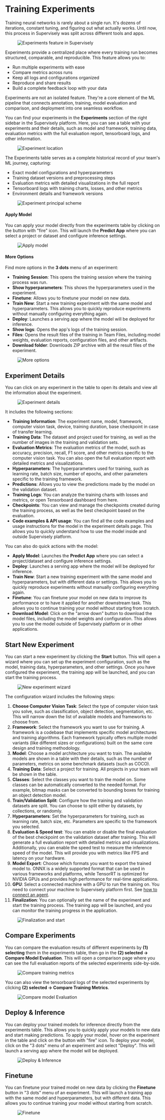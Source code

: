 # Training Experiments

Training neural networks is rarely about a single run. It's dozens of iterations, constant tuning, and figuring out what actually works. Until now, this process in Supervisely was split across different tools and apps.

<figure><img src="../../.gitbook/assets/neural-networks/training/experiments-overview.jpg" alt="Experiments feature in Supervisely"><figcaption></figcaption></figure>

Experiments provide a centralized place where every training run becomes structured, comparable, and reproducible. This feature allows you to:

- Run multiple experiments with ease
- Compare metrics across runs  
- Keep all logs and configurations organized
- Reproduce and share results
- Build a complete feedback loop with your data

Experiments are not an isolated feature. They're a core element of the ML pipeline that connects annotation, training, model evaluation and comparison, and deployment into one seamless workflow.

You can find your experiments in the **Experiments** section of the right sidebar in the Supervisely platform. Here, you can see a table with your experiments and their details, such as model and framework, training data, evaluation metrics with the full evaluation report, tensorboard logs, and other information.

<figure><img src="../../.gitbook/assets/neural-networks/training/experiments-location.jpg" alt="Experiment location"><figcaption></figcaption></figure>

The Experiments table serves as a complete historical record of your team's ML journey, capturing:

- Exact model configurations and hyperparameters
- Training dataset versions and preprocessing steps
- Evaluation metrics with detailed visualizations in the full report
- Tensorboard logs with training charts, losses, and other metrics
- Environment details and framework versions

<figure><img src="../../.gitbook/assets/neural-networks/training/experiments-scheme.jpg" alt="Experiment principal scheme"><figcaption></figcaption></figure>

<!-- *You can also filter and sort the experiments by various criteria. You can also compare the evaluation results of different models and visually understand their behavior in different scenarios. You can deploy your final models directly from the experiments table, which allows you to quickly apply the models to your data. Finally, you can start a new experiment by clicking the **New Experiment** button in the top right corner of the page. This will open a form where you can set up the experiment configuration, and run the training process.* -->

#### Apply Model

You can apply your model directly from the experiments table by clicking on the button with "fire" icon. This will launch the **Predict App** where you can select a project or dataset and configure inference settings.

<figure><img src="../../.gitbook/assets/neural-networks/training/predict-apply-model.jpg" alt="Apply model"><figcaption></figcaption></figure>

#### More Options

Find more options in the **3 dots** menu of an experiment:

- **Training Session**: This opens the training session where the training process was run.
- **Show hyperparameters**: This shows the hyperparameters used in the experiment.
- **Finetune**: Allows you to finetune your model on new data.
- **Train New**: Start a new training experiment with the same model and hyperparameters. This allows you to quickly reproduce experiments without manually configuring everything again.
- **Deploy**: Launches a serving app where the model will be deployed for inference.
- **Show logs**: Opens the app's logs of the training session.
- **Files**: Opens the result files of the training in Team Files, including model weights, evaluation reports, configuration files, and other artifacts.
- **Download folder**: Downloads ZIP archive with all the result files of the experiment.

<figure><img src="../../.gitbook/assets/neural-networks/training/more-options.jpg" alt="More options"><figcaption></figcaption></figure>

<!-- ## Motivation

Data scientists usually run dozens of training experiments, tweaking hyperparameters, trying different models, and testing various datasets to achieve optimal results. However, without proper organization, this process quickly becomes chaotic - teams waste a lot of time in searching for the best-performing models, they manually write hundreds of code scripts to compare and organize results properly, struggle to reproduce training runs, and lose track of valuable insights gained during training, unless they have an organized view of their work.

Training neural networks is a complex process that involves many steps, such as data preparation, model selection, hyperparameter tuning, evaluation, etc. It is essential to keep track of all the configurations you use in experiments, as well as the results. Supervisely Experiments provides a strategic way in addressing this complexity, representing all your training runs in an organized table. It allows you to analyze experiments in detail, compare their evaluation results, deploy the best-performing models and apply them to your data in a few clicks.


This ensures that all your team's effort isn't lost, your experiments can be reproduced months later.

[Placeholder: Diagram showing experiment details and metadata capture] -->
<!-- 
### Features

- **Experiment Tracking**: Supervisely automatically tracks all your training experiments, including the model, framework, training data, hyperparameters, the full evaluation report, and tensorboard logs.
- **Experiment Management**: You can manage your experiments, such as filtering, sorting, and searching for specific experiments.
- **Model Comparison**: You can compare the evaluation benchmark results of different models to analyze their performance and visually understand their behavior in different scenarios.
- **View Tensorboard logs**: You can view the tensorboard logs of the training process.
- **Model Deployment & Inference**: You can deploy your final models directly from the experiments table. This allows you to quickly apply the models to your data.
- **Start New Experiment**: You can start a new experiment by clicking the **New Experiment** button in the top right corner of the page. This will open a form where you can set up the experiment configuration and run the training process.
- **Continue Training**: You can continue training your trained model with new data or hyperparameters. -->

## Experiment Details

You can click on any experiment in the table to open its details and view all the information about the experiment.

<figure><img src="../../.gitbook/assets/neural-networks/training/experiment-page.png" alt="Experiment details"><figcaption></figcaption></figure>

It includes the following sections:

- **Training Information**: The experiment name, model, framework, computer vision task, device, training duration, base checkpoint in case of transfer learning.
- **Training Data**: The dataset and project used for training, as well as the number of images in the training and validation sets.
- **Evaluation Metrics**: The evaluation metrics of the model, such as accuracy, precision, recall, F1 score, and other metrics specific to the computer vision task. You can also open the full evaluation report with detailed metrics and visualizations.
- **Hyperparameters**: The hyperparameters used for training, such as learning rate, batch size, number of epochs, and other parameters specific to the training framework.
- **Predictions**: Allows you to view the predictions made by the model on the validation dataset.
- **Training Logs**: You can analyze the training charts with losses and metrics, or open Tensorboard dashboard from here.
- **Checkpoints**: You can view and manage the checkpoints created during the training process, as well as the best checkpoint based on the evaluation.
- **Code examples & API usage**: You can find all the code examples and usage instructions for the model in the experiment details page. This allows you to quickly understand how to use the model inside and outside Supervisely platform.

You can also do quick actions with the model:

- **Apply Model**: Launches the **Predict App** where you can select a project/dataset and configure inference settings.
- **Deploy**: Launches a serving app where the model will be deployed for inference.
- **Train New**: Start a new training experiment with the same model and hyperparameters, but with different data or settings. This allows you to quickly reproduce experiments without manually configuring everything again.
- **Finetune**: You can finetune your model on new data to improve its performance or to have it applied for another downstream task. This allows you to continue training your model without starting from scratch.
- **Download Model**: Click on the "arrow down" button to download the model files, including the model weights and configuration. This allows you to use the model outside of Supervisely platform or in other applications.

## Start New Experiment

You can start a new experiment by clicking the **Start** button. This will open a wizard where you can set up the experiment configuration, such as the model, training data, hyperparameters, and other settings. Once you have configured the experiment, the training app will be launched, and you can start the training process.

<figure><img src="../../.gitbook/assets/neural-networks/training/new-experiment-wizard.jpg" alt="New experiment wizard"><figcaption></figcaption></figure>

The configuration wizard includes the following steps:

1. **Choose Computer Vision Task**: Select the type of computer vision task you solve, such as classification, object detection, segmentation, etc. This will narrow down the list of available models and frameworks to choose from.
2. **Framework**: Select the framework you want to use for training. A framework is a codebase that implements specific model architectures and training algorithms. Each framework typically offers multiple model variants (like different sizes or configurations) built on the same core design and training methodology.
3. **Model**: Choose a model architecture you want to train. The available models are shown in a table with their details, such as the number of parameters, metrics on some benchmark datasets (such as COCO).
4. **Training Data**: Select a project for training. All projects in your team will be shown in the table.
5. **Classes**: Select the classes you want to train the model on. Some classes can be automatically converted to the needed format. For example, bitmap masks can be converted to bounding boxes for training an object detection model.
6. **Train/Validation Split**: Configure how the training and validation datasets are split. You can choose to split either by datasets, by collections, or randomly.
7. **Hyperparameters**: Set the hyperparameters for training, such as learning rate, batch size, etc. Parameters are specific to the framework you selected.
8. **Evaluation & Speed test**: You can enable or disable the final evaluation of the best checkpoint on the validation dataset after training. This will generate a full evaluation report with detailed metrics and visualizations. Additionally, you can enable the speed test to measure the inference speed of the model. This will provide you with metrics like FPS and latency on your hardware.
9. **Model Export**: Choose which formats you want to export the trained model to. ONNX is a widely supported format that can be used in various frameworks and platforms, while TensorRT is optimized for NVIDIA GPUs and provides high performance for real-time applications.
10. **GPU**: Select a connected machine with a GPU to run the training on. You need to connect your machine to Supervisely platform first. See [how to connect an agent](https://docs.supervisely.com/getting-started/connect-your-computer).
11. **Finalization**: You can optionally set the name of the experiment and start the training process. The training app will be launched, and you can monitor the training progress in the application.

<figure><img src="../../.gitbook/assets/neural-networks/training/new-experiment-wizard-start.jpg" alt="Finalization and start"><figcaption></figcaption></figure>

## Compare Experiments

You can compare the evaluation results of different experiments by **(1) selecting** them in the experiments table, then go in the **(2) selected -> Compare Model Evaluation**. This will open a comparison page where you can see the full evaluation reports of the selected experiments side-by-side.

<figure><img src="../../.gitbook/assets/neural-networks/training/compare-training-metrics1.jpg" alt="Compare training metrics"><figcaption></figcaption></figure>

You can also view the tensorboard logs of the selected experiments by clicking **(2) selected -> Compare Training Metrics**.

<figure><img src="../../.gitbook/assets/neural-networks/training/compare-model-evaluation-chart.jpg" alt="Compare model Evaluation"><figcaption></figcaption></figure>

## Deploy & Inference

You can deploy your trained models for inference directly from the experiments table. This allows you to quickly apply your models to new data and start making predictions. To apply your model, hover on the experiment in the table and click on the button with "fire" icon. To deploy your model, click on the "3 dots" menu of an experiment and select "Deploy". This will launch a serving app where the model will be deployed.

<figure><img src="../../.gitbook/assets/neural-networks/training/deploy-inference.jpg" alt="Deploy & Inference"><figcaption></figcaption></figure>

## Finetune

You can finetune your trained model on new data by clicking the **Finetune** button in "3 dots" menu of an experiment. This will launch a training app with the same model and hyperparameters, but with different data. This allows you to continue training your model without starting from scratch.

<figure><img src="../../.gitbook/assets/neural-networks/training/finetune.jpg" alt="Finetune"><figcaption></figcaption></figure>